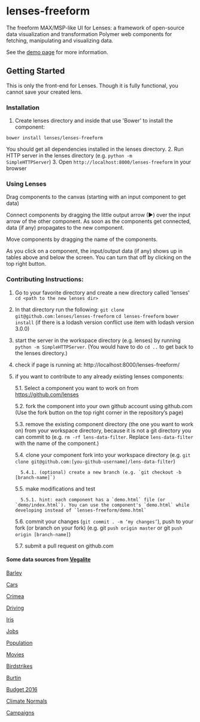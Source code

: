# lenses-freeform

The freeform MAX/MSP-like UI for Lenses: a framework of open-source data visualization and transformation Polymer web components for fetching, manipulating and visualizing data.

See the [demo page](http://lenses.github.io/lenses-freeform) for more information.

## Getting Started

This is only the front-end for Lenses. Though it is fully functional, you cannot save your created lens.

### Installation

1. Create lenses directory and inside that use 'Bower' to install the component:

  <code>bower install lenses/lenses-freeform</code> 
  
  You should get all dependencies installed in the lenses directory.
2. Run HTTP server in the lenses directory (e.g. <code>python -m SimpleHTTPServer</code>)
3. Open <code>http://localhost:8000/lenses-freeform</code> in your browser

### Using Lenses

Drag components to the canvas (starting with an input component to get data)

Connect components by dragging the little output arrow (▶) over the input arrow of the other component. As soon as the components get connected, data (if any) propagates to the new component.

Move components by dragging the name of the components.

As you click on a component, the input/output data (if any) shows up in tables above and below  the screen. You can turn that off by clicking on the top right button.

### Contributing Instructions:

1. Go to your favorite directory and create a new directory called 'lenses'
	`cd <path to the new lenses dir>`

2. In that directory run the following:
  `git clone git@github.com:lenses/lenses-freeform`
  `cd lenses-freeform`
  `bower install` (if there is a lodash version conflict use item with lodash version 3.0.0)
3. start the server in the workspace directory (e.g. lenses) by running `python -m SimpleHTTPServer`. (You would  have to do `cd ..` to get back to the lenses directory.)
4. check if page is running at: http://localhost:8000/lenses-freeform/

5. if you want to contribute to any already existing lenses components:
	  
	  5.1. Select a component you want to work on from https://github.com/lenses
    
    5.2. fork the component into your own github account using github.com (Use the fork button on the top right corner in the repository’s page)
	  
	  5.3. remove the existing component directory (the one you want to work on) from your workspace directory, because it is not a git directory you can commit to (e.g. `rm -rf lens-data-filter`. Replace `lens-data-filter` with the name of the component.) 
	  
	  5.4. clone your component fork into your workspace directory (e.g. `git clone git@github.com:[you-github-username]/lens-data-filter`)
	  
         5.4.1. (optional) create a new branch (e.g. `git checkout -b [branch-name]`)
  	
  	5.5. make modifications and test
    
         5.5.1. hint: each component has a `demo.html` file (or `demo/index.html`). You can use the component's `demo.html` while developing instead of `lenses-freeform/demo.html`
	  
	  5.6. commit your changes (`git commit . -m ‘my changes’`), push to your fork (or branch on your fork) (e.g. git `push origin master` or git `push origin [branch-name]`)
	  
	  5.7. submit a pull request on github.com

#### Some data sources from [Vegalite](http://uwdata.github.io/vegalite/)

[Barley](http://uwdata.github.io/vegalite/data/barley.json)

[Cars](http://uwdata.github.io/vegalite/data/cars.json)

[Crimea](http://uwdata.github.io/vegalite/data/crimea.json)

[Driving](http://uwdata.github.io/vegalite/data/driving.json)

[Iris](http://uwdata.github.io/vegalite/data/iris.json)

[Jobs](http://uwdata.github.io/vegalite/data/jobs.json)

[Population](http://uwdata.github.io/vegalite/data/population.json)

[Movies](http://uwdata.github.io/vegalite/data/movies.json)

[Birdstrikes](http://uwdata.github.io/vegalite/data/birdstrikes.json)

[Burtin](http://uwdata.github.io/vegalite/data/burtin.json)

[Budget 2016](http://uwdata.github.io/vegalite/data/budget.json)

[Climate Normals](http://uwdata.github.io/vegalite/data/climate.json)

[Campaigns](http://uwdata.github.io/vegalite/data/weball26.json)
